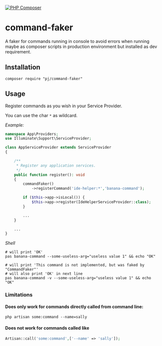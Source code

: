 [![PHP Composer](https://github.com/gelbehexe/command-faker/actions/workflows/check.yml/badge.svg)](https://github.com/gelbehexe/command-faker/actions/workflows/check.yml)

# command-faker
A faker for commands running in console to avoid errors
when running maybe as composer scripts in production
environment but installed as dev requirement.

## Installation
```shell
composer require "pj/command-faker"
```

## Usage
Register commands as you wish in your Service Provider. 

You can use the char `*` as wildcard.

_Example:_
```php
namespace App\Providers;
use Illuminate\Support\ServiceProvider;

class AppServiceProvider extends ServiceProvider
{

    /**
     * Register any application services.
     */
    public function register(): void
    {
        commandFaker()
            ->registerCommand('ide-helper:*','banana-command');

        if ($this->app->isLocal()) {
            $this->app->register(IdeHelperServiceProvider::class);
        }

        ...
    }

    ...
}
```
_Shell_
```shell
# will print 'OK'
pas banana-command --some-useless-arg="useless value 1" && echo "OK"

# will print 'This command is not implemented, but was faked by "CommandFaker"'
# will also print 'OK' in next line
pas banana-command -v --some-useless-arg="useless value 1" && echo "OK"
```


### Limitations
#### Does only work for commands directly called from command line:
```shell
php artisan some:command --name=sally
```
#### Does **not** work for commands called like
```php
Artisan::call('some:command',['--name' => 'sally']);
```
